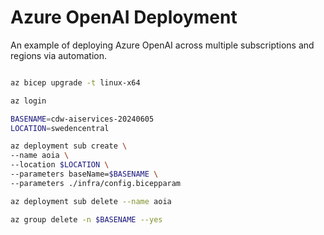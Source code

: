 # Azure OpenAI Deployment

An example of deploying Azure OpenAI across multiple subscriptions and regions via automation.

```bash

az bicep upgrade -t linux-x64

az login

BASENAME=cdw-aiservices-20240605
LOCATION=swedencentral

az deployment sub create \
--name aoia \
--location $LOCATION \
--parameters baseName=$BASENAME \
--parameters ./infra/config.bicepparam

az deployment sub delete --name aoia 

az group delete -n $BASENAME --yes

```